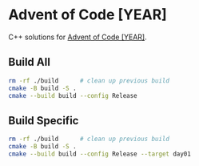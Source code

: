 # Advent of Code [YEAR]
C++ solutions for [Advent of Code [YEAR]](https://adventofcode.com/[YEAR]).

## Build All
```bash
rm -rf ./build      # clean up previous build
cmake -B build -S .
cmake --build build --config Release
```

## Build Specific
```bash
rm -rf ./build      # clean up previous build
cmake -B build -S .
cmake --build build --config Release --target day01
```
